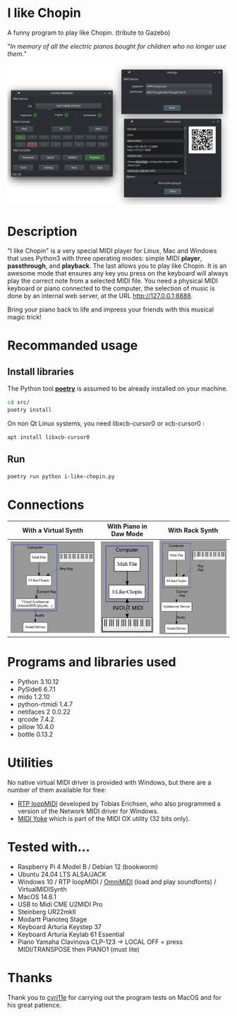 # I like Chopin
A funny program to play like Chopin.
(tribute to Gazebo)

"*In memory of all the electric pianos bought for children who no longer use them.*"

<p align="center">
    <img src="media/20240717_192901.png"  width="600">
</p>

# Description

"I like Chopin" is a very special MIDI player for Linux, Mac and Windows that uses Python3 with three operating modes: simple MIDI **player**, **passthrough**, and **playback**. The last allows you to play like Chopin. It is an awesome mode that ensures any key you press on the keyboard will always play the correct note from a selected MIDI file. You need a physical MIDI keyboard or piano connected to the computer, the selection of music is done by an internal web server, at the URL http://127.0.0.1:8888.

Bring your piano back to life and impress your friends with this musical magic trick!

# Recommanded usage
<!--
## Install poetry and libraries

```bash
curl -sSL https://install.python-poetry.org | python3 -
# You must add in your ~/.profile export PATH="/home/USERNAME/.local/bin:$PATH"
cd src
poetry install
```
-->
## Install libraries
The Python tool <b>[poetry](https://python-poetry.org)</b> is assumed to be already installed on your machine.

```bash
cd src/
poetry install
```
On non Qt Linux systems, you need libxcb-cursor0 or xcb-cursor0 :

```bash
apt install libxcb-cursor0
```

## Run

```bash
poetry run python i-like-chopin.py
```

# Connections

With a Virtual Synth       |With Piano in Daw Mode     | With Rack Synth
:-------------------------:|:-------------------------:|:-------------------------:
<img src="media/ILC.png"  width="280"> | <img src="media/ILC3.png"  width="130"> | <img src="media/ILC2.png"  width="220">

# Programs and libraries used

* Python 3.10.12
* PySide6 6.7.1
* mido 1.2.10
* python-rtmidi 1.4.7
* netifaces 2 0.0.22
* qrcode 7.4.2
* pillow 10.4.0
* bottle 0.13.2

# Utilities

No native virtual MIDI driver is provided with Windows, but there are a number of them available for free:

* [RTP loopMIDI](https://www.tobias-erichsen.de/) developed by Tobias Erichsen, who also programmed a version of the Network MIDI driver for Windows.
* [MIDI Yoke](https://www.midiox.com/) which is part of the MIDI OX utility (32 bits only).

# Tested with...
* Raspberry Pi 4 Model B / Debian 12 (bookworm)
* Ubuntu 24.04 LTS ALSA/JACK
* Windows 10 / RTP loopMIDI / [OmniMIDI](https://github.com/KeppySoftware/OmniMIDI) (load and play soundfonts) / VirtualMIDISynth
* MacOS 14.6.1
* USB to Midi CME U2MIDI Pro
* Steinberg UR22mkII
* Modartt Pianoteq Stage
* Keyboard Arturia Keystep 37
* Keyboard Arturia Keylab 61 Essential
* Piano Yamaha Clavinova CLP-123 -> LOCAL OFF = press MIDI/TRANSPOSE then PIANO1 (must lite)


# Thanks

Thank you to [cyri11e](https://github.com/cyri11e) for carrying out the program tests on MacOS and for his great patience.
